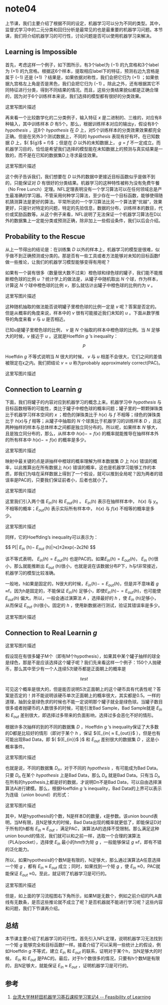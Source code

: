 <script type="text/javascript" src="http://cdn.mathjax.org/mathjax/latest/MathJax.js?config=default"></script>

# note04

上节课，我们主要介绍了根据不同的设定，机器学习可以分为不同的类型。其中，监督式学习中的二元分类和回归分析是最常见的也是最重要的机器学习问题。本节课，我们将介绍机器学习的可行性，讨论问题是否可以使用机器学习来解决。

## Learning is Impossible

首先，考虑这样一个例子，如下图所示，有3个label为 ${(-1)}$ 的九宫格和3个label为 ${(+1)}$ 的九宫格。根据这6个样本，提取相应label下的特征，预测右边九宫格是属于 ${(-1)}$ 还是 ${(+1)}$ ？结果是，如果依据对称性，我们会把它归为 ${(+1)}$ ；如果依据九宫格左上角是否是黑色，我们会把它归为 ${(-1)}$ 。除此之外，还有根据其它不同特征进行分类，得到不同结果的情况。而且，这些分类结果貌似都是正确合理的，因为对于6个训练样本来说，我们选择的模型都有很好的分类效果。

这里写图片描述

再来看一个比较数学化的二分类例子，输入特征 ${x}$ 是二进制的、三维的，对应有8种输入，其中训练样本 ${D}$ 有5个。那么，根据训练样本对应的输出y，假设有8个 ${hypothesis}$ ，这8个 ${hypothesis}$ 在 ${D}$ 上，对5个训练样本的分类效果效果都完全正确。但是在另外3个测试数据上，不同的 ${hypothesis}$ 表现有好有坏。在已知数据 ${D}$ 上，${ ${g}$  = f}$ ；但是在 ${D}$ 以外的未知数据上， ${g  = f}$ 不一定成立。而机器学习目的，恰恰是希望我们选择的模型能在未知数据上的预测与真实结果是一致的，而不是在已知的数据集D上寻求最佳效果。

这里写图片描述

这个例子告诉我们，我们想要在 ${D}$ 以外的数据中更接近目标函数似乎是做不到的，只能保证对 ${D}$ 有很好的分类结果。机器学习的这种特性被称为没有免费午餐（No Free Lunch）定理。NFL定理表明没有一个学习算法可以在任何领域总是产生最准确的学习器。不管采用何种学习算法，至少存在一个目标函数，能够使得随机猜测算法是更好的算法。平常所说的一个学习算法比另一个算法更“优越”，效果更好，只是针对特定的问题，特定的先验信息，数据的分布，训练样本的数目，代价或奖励函数等。从这个例子来看，NFL说明了无法保证一个机器学习算法在D以外的数据集上一定能分类或预测正确，除非加上一些假设条件，我们以后会介绍。

## Probability to the Rescue

从上一节得出的结论是：在训练集 ${D}$ 以外的样本上，机器学习的模型是很难，似乎做不到正确预测或分类的。那是否有一些工具或者方法能够对未知的目标函数f做一些推论，让我们的机器学习模型能够变得有用呢？

如果有一个装有很多（数量很大数不过来）橙色球和绿色球的罐子，我们能不能推断橙色球的比例 ${u}$ ？统计学上的做法是，从罐子中随机取出 ${N}$ 个球，作为样本，计算这 ${N}$ 个球中橙色球的比例 ${v}$，那么就估计出罐子中橙色球的比例约为 ${v}$ 。

这里写图片描述

这种随机抽取的做法能否说明罐子里橙色球的比例一定是 ${v}$ 呢？答案是否定的。但是从概率的角度来说，样本中的 ${v}$ 很有可能接近我们未知的 ${u}$ 。下面从数学推导的角度来看 ${v}$ 与 ${u}$ 是否相近。

已知u是罐子里橙色球的比例， ${v}$ 是 ${N}$ 个抽取的样本中橙色球的比例。当 ${N}$ 足够大的时候，${v}$ 接近于 ${u}$ 。这就是Hoeffdin ${g}$ ’s inequality：

$${ P }$$

Hoeffdin ${g}$ 不等式说明当 ${N}$ 很大的时候， ${v}$ 与 ${u}$ 相差不会很大，它们之间的差值被限定在ϵ之内。我们把结论 ${v = u}$ 称为probably approximately correct(PAC)。

这里写图片描述

## Connection to Learnin ${g}$ 

下面，我们将罐子的内容对应到机器学习的概念上来。机器学习中 ${hypothesis}$ 与目标函数相等的可能性，类比于罐子中橙色球的概率问题；罐子里的一颗颗弹珠类比于机器学习样本空间的 ${x}$ ；橙色的弹珠类比于 ${h(x)}$ 与 ${f}$ 不相等；绿色的弹珠类比于 ${h(x)}$与 ${f}$ 相等；从罐子中抽取的 ${N}$ 个球类比于机器学习的训练样本 ${D}$ ，且这两种抽样的样本与总体样本之间都是独立同分布的。所以呢，如果样本 ${N}$ 够大，且是独立同分布的，那么，从样本中 ${h(x) -= f(x)}$ 的概率就能推导在抽样样本外的所有样本中 ${h(x) -= f(x)}$ 的概率是多少。

这里写图片描述

映射中最关键的点是讲抽样中橙球的概率理解为样本数据集 ${D}$ 上 ${h(x)}$ 错误的概率，以此推算出在所有数据上 ${h(x)}$ 错误的概率，这也是机器学习能够工作的本质，即我们为啥在采样数据上得到了一个假设，就可以推到全局呢？因为两者的错误率是PAC的，只要我们保证前者小，后者也就小了。

这里写图片描述

这里我们引入两个值 ${E_{in}(h)}$ 和 ${E_{out}(h)}$ 。 ${E_{in}(h)}$ 表示在抽样样本中， ${h(x)}$ 与 ${y_n}$ 不相等的概率；${E_{out}(h)}$ 表示实际所有样本中， ${h(x)}$ 与 ${f(x)}$ 不相等的概率是多少。

这里写图片描述

同样，它的Hoeffding’s inequality可以表示为：

$$
P[| ${E_{in}}$ (h)− ${E_{out}}$ (h)|>ϵ]≤2exp(−2ϵ2N)
$$

该不等式表明， ${E_{in}(h)=E_{out}(h)}$ 也是PAC的。如果${E_{in}(h)=E_{out}(h)}$， ${E_{in}}$ (h)很小，那么就能推断出 ${E_{out}}$ (h)很小，也就是说在该数据分布P下，h与f非常接近，机器学习的模型比较准确。

一般地，h如果是固定的，N很大的时候，${E_{in}(h)-=E_{out}(h)}$，但是并不意味着 ${g}$ ≈f。因为h是固定的，不能保证 ${E_{in}(h)}$ 足够小，即使${E_{in}(h)-=E_{out}(h)}$，也可能使 ${E_{out}(h)}$ 偏大。所以，一般会通过演算法 ${A}$ ，选择最好的 ${h}$ ，使 ${E_{in}}$ (h)足够小，从而保证 ${E_{out}}$ (h)很小。固定的 ${h}$ ，使用新数据进行测试，验证其错误率是多少。

这里写图片描述

## Connection to Real Learnin ${g}$ 

这里写图片描述

假设现在有很多罐子M个（即有M个hypothesis），如果其中某个罐子抽样的球全是绿色，那是不是应该选择这个罐子呢？我们先来看这样一个例子：150个人抛硬币，那么其中至少有一个人连续5次硬币都是正面朝上的概率是

$$
test
$$

可见这个概率是很大的，但是能否说明5次正面朝上的这个硬币具有代表性呢？答案是否定的！并不能说明该硬币单次正面朝上的概率很大，其实都是0.5。一样的道理，抽到全是绿色求的时候也不能一定说明那个罐子就全是绿色球。当罐子数目很多或者抛硬币的人数很多的时候，可能引发Bad Sample，Bad Sample就是 ${E_{in}}$  和 ${E_{out}}$ 差别很大，即选择过多带来的负面影响，选择过多会恶化不好的情形。

根据许多次抽样的到的不同的数据集 ${D}$ ，Hoeffdin ${g}$ ’s inequality保证了大多数的D都是比较好的情形（即对于某个 ${h}$ ，保证 ${E_{in{ ≈ E_{out}}$ ），但是也有可能出现Bad Data，即 ${ ${E_{in}}$ }$ 和 ${E_{out}}$ 差别很大的数据集 ${D}$ ，这是小概率事件。

这里写图片描述

也就是说，不同的数据集 ${D_n}$，对于不同的 ${hypothesis}$ ，有可能成为Bad Data。只要 ${D_n}$ 在某个 ${hypothesis}$ 上是Bad Data，那么 ${D_n}$ 就是Bad Data。只有当 ${D_n}$ 在所有的hypothesis上都是好的数据，才说明Dn不是Bad Data，可以自由选择演算法A进行建模。那么，根据Hoeffdin ${g}$ ’s inequality，Bad Data的上界可以表示为连级（union bound）的形式：

这里写图片描述

其中，M是hypothesis的个数，N是样本D的数量，ϵ是参数。该union bound表明，当M有限，且N足够大的时候，Bad Data出现的概率就更低了，即能保证D对于所有的h都有 ${E_{in}}$ ≈ ${E_{out}}$ ，满足PAC，演算法A的选择不受限制。那么满足这种union bound的情况，我们就可以和之前一样，选取一个合理的演算法（PLA/pocket），选择使 ${E_{in}}$ 最小的hm作为矩 ${g}$ ，一般能够保证 ${g}$ ≈f，即有不错的泛化能力。

所以，如果hypothesis的个数M是有限的，N足够大，那么通过演算法A任意选择一个矩 ${g}$ ，都有 ${E_{in}}$ ≈ ${E_{out}}$ 成立；同时，如果找到一个矩 ${g}$ ，使 ${E_{in}}$ ≈0，PAC就能保证 ${E_{out}}$ ≈0。至此，就证明了机器学习是可行的。

这里写图片描述

但是，如上面的学习流程图右下角所示，如果M是无数个，例如之前介绍的PLA直线有无数条，是否这些推论就不成立了呢？是否机器就不能进行学习呢？这些内容和问题，我们下节课再介绍。

## 总结

本节课主要介绍了机器学习的可行性。首先引入NFL定理，说明机器学习无法找到一个矩 ${g}$ 能够完全和目标函数f一样。接着介绍了可以采用一些统计上的假设，例如Hoeffdin ${g}$ 不等式，建立 ${E_{in}}$ 和 ${E_{out}}$ 的联系，证明对于某个h，当N足够大的时候， ${E_{in}}$ 和 ${E_{out}}$ 是PAC的。最后，对于h个数很多的情况，只要有h个数M是有限的，且N足够大，就能保证 ${E_{in}}$ ≈ ${E_{out}}$ ，证明机器学习是可行的。

## 参考

1. [ 台湾大学林轩田机器学习基石课程学习笔记4 -- Feasibility of Learning ](http://blog.csdn.net/red_stone1/article/details/71082934)